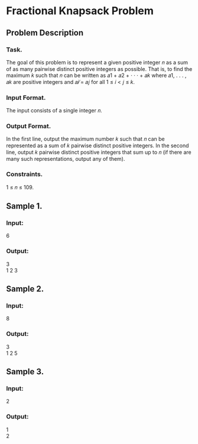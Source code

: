 # Fractional Knapsack Problem

## Problem Description
### Task.
The goal of this problem is to represent a given positive integer 𝑛 as a sum of as many pairwise
distinct positive integers as possible. That is, to find the maximum 𝑘 such that 𝑛 can be written as
𝑎1 + 𝑎2 + · · · + 𝑎𝑘 where 𝑎1, . . . , 𝑎𝑘 are positive integers and 𝑎𝑖 ̸= 𝑎𝑗 for all 1 ≤ 𝑖 < 𝑗 ≤ 𝑘.
### Input Format. 
The input consists of a single integer 𝑛.

### Output Format. 
In the first line, output the maximum number 𝑘 such that 𝑛 can be represented as a sum
of 𝑘 pairwise distinct positive integers. In the second line, output 𝑘 pairwise distinct positive integers
that sum up to 𝑛 (if there are many such representations, output any of them).

### Constraints. 
1 ≤ 𝑛 ≤ 109.

## Sample 1.
### Input:
6

### Output:
3  
1 2 3

## Sample 2.
### Input:
8

### Output:
3  
1 2 5

## Sample 3.
### Input:
2

### Output:
1  
2
